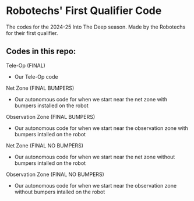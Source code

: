 # Robotechs' First Qualifier Code

The codes for the 2024-25 Into The Deep season. Made by the Robotechs for their first qualifier.



<h2> Codes in this repo: </h2>

Tele-Op (FINAL)
- Our Tele-Op code

Net Zone (FINAL BUMPERS)
- Our autonomous code for when we start near the net zone with bumpers installed on the robot

Observation Zone (FINAL BUMPERS)
- Our autonomous code for when we start near the observation zone with bumpers intalled on the robot

Net Zone (FINAL NO BUMPERS)
- Our autonomous code for when we start near the net zone without bumpers intalled on the robot
 
Observation Zone (FINAL NO BUMPERS)
- Our autonomous code for when we start near the observation zone without bumpers intalled on the robot
